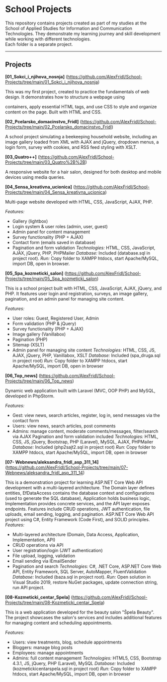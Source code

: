 # School Projects
This repository contains projects created as part of my studies at the School of Applied Studies for Information and Communication Technologies. They demonstrate my learning journey and skill development while working with different technologies.  
Each folder is a separate project.  

---

## Projects
**[01_Sokci_i_njihova_nosnja]**
(https://github.com/AlexFridl/School-Projects/tree/main/01_Sokci_i_njihova_nosnja)  

This was my first project, created to practice the fundamentals of web design. It demonstrates how to structure a webpage using <div> containers, apply essential HTML tags, and use CSS to style and organize content on the page. Built with HTML and CSS.  

**[02_Pcelarsko_domacinstvo_Fridl]**
(https://github.com/AlexFridl/School-Projects/tree/main/02_Pcelarsko_domacinstvo_Fridl)  

A school project simulating a beekeeping household website, including an image gallery loaded from XML with AJAX and jQuery, dropdown menus, a login form, survey with cookies, and RSS feed styling with XSLT.

**[03_Quatro++]**
(https://github.com/AlexFridl/School-Projects/tree/main/03_Quatro%2B%2B)  

A responsive website for a hair salon, designed for both desktop and mobile devices using media queries.

**[04_Sensa_kreativna_ucionica]**
(https://github.com/AlexFridl/School-Projects/tree/main/04_Sensa_kreativna_ucionica) 

Multi-page website developed with HTML, CSS, JavaScript, AJAX, PHP.

*Features:*
- Gallery (lightbox)
- Login system & user roles (admin, user, guest)
- Admin panel for content management
- Survey functionality (PHP + AJAX)
- Contact form (emails saved in database)
- Pagination and form validation
*Technologies:* HTML, CSS, JavaScript, AJAX, jQuery, PHP, PHPMailer
*Database:* Included (database.sql in project root).
*Run:* Copy folder to XAMPP htdocs, start Apache/MySQL, import DB, open in browser. 

**[05_Spa_kozmeticki_salon]**
(https://github.com/AlexFridl/School-Projects/tree/main/05_Spa_kozmeticki_salon)  

This is a school project built with HTML, CSS, JavaScript, AJAX, jQuery, and PHP.
It features user login and registration, surveys, an image gallery, pagination, and an admin panel for managing site content.

*Features:*
- User roles: Guest, Registered User, Admin
- Form validation (PHP & jQuery)
- Survey functionality (PHP + AJAX)
- Image gallery (Vanillabox)
- Pagination (PHP)
- Sitemap (XSLT)
- Admin panel for managing site content
*Technologies:* HTML, CSS, JS, AJAX, jQuery, PHP, Vanillabox, XSLT
*Database:* Included (spa_druga.sql in project root)
*Run:* Copy folder to XAMPP htdocs, start Apache/MySQL, import DB, open in browser

**[06_Top_news]**
(https://github.com/AlexFridl/School-Projects/tree/main/06_Top_news)

Dynamic web application built with Laravel (MVC, OOP PHP) and MySQL, developed in PhpStorm.

*Features:*
- Gest: view news, search articles, register, log in, send messages via the contact form
- Users: view news, search articles, post comments
- Admins: manage content, moderate comments/messages, filter/search via AJAX
Pagination and form validation included
*Technologies:* HTML, CSS, JS, jQuery, Bootstrap, PHP (Laravel), MySQL, AJAX, PHPMailer
*Database:* Included (php2sajt2.sql in project root)
*Run:* Copy folder to XAMPP htdocs, start Apache/MySQL, import DB, open in browser

**[07- Webnews/aleksandra_fridl_asp_311_14]**
(https://github.com/AlexFridl/School-Projects/tree/main/07-Webnews/aleksandra_fridl_asp_311_14)

This is a demonstration project for learning ASP.NET Core Web API development with a multi-layered architecture. The Domain layer defines entities, EfDataAccess contains the database context and configurations (used to generate the SQL database), Application holds business logic, Implementation provides concrete services, and the API layer exposes endpoints. Features include CRUD operations, JWT authentication, file uploads, email sending, logging, and pagination.
ASP.NET Core Web API project using C#, Entity Framework (Code First), and SOLID principles.
*Features:*
- Multi-layered architecture (Domain, Data Access, Application, Implementation, API)
- CRUD operations via API
- User registration/login (JWT authentication)
- File upload, logging, validation
- Email sending via IEmailSender
- Pagination and search
*Technologies:* C#, .NET Core, ASP.NET Core Web API, Entity Framework, SQL Server, AutoMapper, FluentValidation
*Database:* Included (baza.sql in project root).
*Run:* Open solution in Visual Studio 2019, restore NuGet packages, update connection string, run API project.


**[08-Kozmeticki_centar_Spela]**
(https://github.com/AlexFridl/School-Projects/tree/main/08-Kozmeticki_centar_Spela)

This is a web application developed for the beauty salon "Špela Beauty". The project showcases the salon's services and includes additional features for managing content and scheduling appointments.

*Features:*
- Users: view treatments, blog, schedule appointments
- Bloggers: manage blog posts
- Employees: manage appointments
- Admins: full content management
*Technologies:* HTML5, CSS, Bootstrap 4.3.1, JS, jQuery, PHP (Laravel), MySQL
*Database:* Included (kozmetickicentarspela.sql in project root)
*Run:* Copy folder to XAMPP htdocs, start Apache/MySQL, import DB, open in browser
